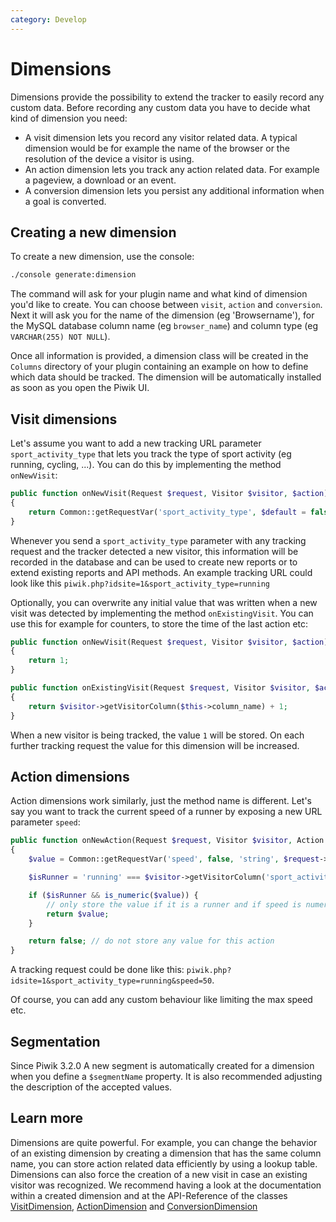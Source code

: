 ```yaml
---
category: Develop
---
```

# Dimensions

Dimensions provide the possibility to extend the tracker to easily record any custom data. Before recording any custom data you have to decide what kind of dimension you need:

* A visit dimension lets you record any visitor related data. A typical dimension would be for example the name of the browser or the resolution of the device a visitor is using.
* An action dimension lets you track any action related data. For example a pageview, a download or an event.
* A conversion dimension lets you persist any additional information when a goal is converted.

## Creating a new dimension

To create a new dimension, use the console:

```bash
./console generate:dimension
```

The command will ask for your plugin name and what kind of dimension you'd like to create. You can choose between `visit`, `action` and `conversion`. Next it will ask you for the name of the dimension (eg 'Browsername'), for the MySQL database column name (eg `browser_name`) and column type (eg `VARCHAR(255) NOT NULL`).

Once all information is provided, a dimension class will be created in the `Columns` directory of your plugin containing an example on how to define which data should be tracked. The dimension will be automatically installed as soon as you open the Piwik UI.

## Visit dimensions

Let's assume you want to add a new tracking URL parameter `sport_activity_type` that lets you track the type of sport activity (eg running, cycling, ...). You can do this by implementing the method `onNewVisit`:

```php
public function onNewVisit(Request $request, Visitor $visitor, $action)
{
	return Common::getRequestVar('sport_activity_type', $default = false, 'string', $request->getParams());
}
```

Whenever you send a `sport_activity_type` parameter with any tracking request and the tracker detected a new visitor, this information will be recorded in the database and can be used to create new reports or to extend existing reports and API methods. An example tracking URL could look like this `piwik.php?idsite=1&sport_activity_type=running`

Optionally, you can overwrite any initial value that was written when a new visit was detected by implementing the method `onExistingVisit`. You can use this for example for counters, to store the time of the last action etc:

```php
public function onNewVisit(Request $request, Visitor $visitor, $action)
{
    return 1;
}

public function onExistingVisit(Request $request, Visitor $visitor, $action)
{
    return $visitor->getVisitorColumn($this->column_name) + 1;
}
```

When a new visitor is being tracked, the value `1` will be stored. On each further tracking request the value for this dimension will be increased.


## Action dimensions

Action dimensions work similarly, just the method name is different. Let's say you want to track the current speed of a runner by exposing a new URL parameter `speed`:

```php
public function onNewAction(Request $request, Visitor $visitor, Action $action)
{
    $value = Common::getRequestVar('speed', false, 'string', $request->getParams());

    $isRunner = 'running' === $visitor->getVisitorColumn('sport_activity_type');

    if ($isRunner && is_numeric($value)) {
        // only store the value if it is a runner and if speed is numeric
        return $value;
    }

    return false; // do not store any value for this action
}
```

A tracking request could be done like this: `piwik.php?idsite=1&sport_activity_type=running&speed=50`.

Of course, you can add any custom behaviour like limiting the max speed etc.

## Segmentation
Since Piwik 3.2.0 A new segment is automatically created for a dimension when you define a `$segmentName` property. It is also recommended adjusting the description of the accepted values.

## Learn more
Dimensions are quite powerful. For example, you can change the behavior of an existing dimension by creating a dimension that has the same column name, you can store action related data efficiently by using a lookup table. Dimensions can also force the creation of a new visit in case an existing visitor was recognized. We recommend having a look at the documentation within a created dimension and at the API-Reference of the classes [VisitDimension](/api-reference/Piwik/Plugin/Dimension/VisitDimension), [ActionDimension](/api-reference/Piwik/Plugin/Dimension/ActionDimension) and [ConversionDimension](/api-reference/Piwik/Plugin/Dimension/ConversionDimension)
